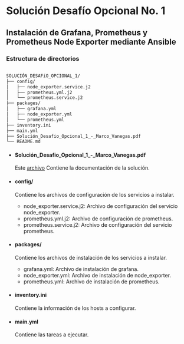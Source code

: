 # Solución Desafío Opcional No. 1

## Instalación de Grafana, Prometheus y Prometheus Node Exporter mediante Ansible

### Estructura de directorios

``` Markdown

SOLUCIÓN_DESAFíO_OPCIONAL_1/
├── config/
│   ├── node_exporter.service.j2
│   ├── prometheus.yml.j2
│   └── prometheus.service.j2
├── packages/
│   ├── grafana.yml
│   ├── node_exporter.yml
│   └── prometheus.yml
├── inventory.ini
├── main.yml
├── Solución_Desafio_Opcional_1_-_Marco_Vanegas.pdf
└── README.md

```

- #### Solución_Desafio_Opcional_1_-_Marco_Vanegas.pdf

    Este [archivo](Solución_Desafio_Opcional_1_-_Marco_Vanegas.pdf) Contiene la documentación de la solución.

- #### config/

    Contiene los archivos de configuración de los servicios a instalar.

    - node_exporter.service.j2: Archivo de configuración del servicio node_exporter.
    - prometheus.yml.j2: Archivo de configuración de prometheus.
    - prometheus.service.j2: Archivo de configuración del servicio prometheus.

- #### packages/

    Contiene los archivos de instalación de los servicios a instalar.

    - grafana.yml: Archivo de instalación de grafana.
    - node_exporter.yml: Archivo de instalación de node_exporter.
    - prometheus.yml: Archivo de instalación de prometheus.

- #### inventory.ini

    Contiene la información de los hosts a configurar.

- #### main.yml

    Contiene las tareas a ejecutar.
